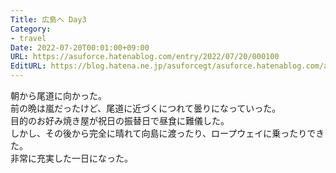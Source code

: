 ```yaml
---
Title: 広島へ Day3
Category:
- travel
Date: 2022-07-20T00:01:00+09:00
URL: https://asuforce.hatenablog.com/entry/2022/07/20/000100
EditURL: https://blog.hatena.ne.jp/asuforcegt/asuforce.hatenablog.com/atom/entry/4207112889901214719
---
```


朝から尾道に向かった。  
前の晩は嵐だったけど、尾道に近づくにつれて曇りになっていった。  
目的のお好み焼き屋が祝日の振替日で昼食に難儀した。  
しかし、その後から完全に晴れて向島に渡ったり、ロープウェイに乗ったりできた。  
非常に充実した一日になった。
